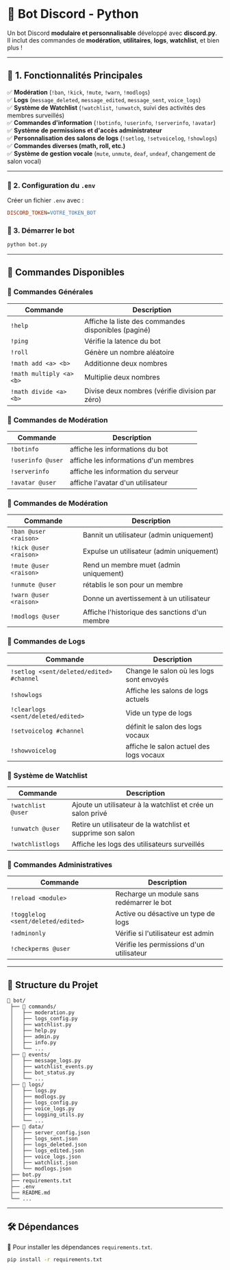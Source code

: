 # 🚀 Bot Discord - Python

Un bot Discord **modulaire et personnalisable** développé avec **discord.py**.  
Il inclut des commandes de **modération**, **utilitaires**, **logs**, **watchlist**, et bien plus !

---

## 📌 1. Fonctionnalités Principales  

✅ **Modération** (`!ban`, `!kick`, `!mute`, `!warn`, `!modlogs`)  
✅ **Logs** (`message_deleted`, `message_edited`, `message_sent`, `voice_logs`)  
✅ **Système de Watchlist** (`!watchlist`, `!unwatch`, suivi des activités des membres surveillés)  
✅ **Commandes d'information** (`!botinfo`, `!userinfo`, `!serverinfo`, `!avatar`)  
✅ **Système de permissions et d'accès administrateur**  
✅ **Personnalisation des salons de logs** (`!setlog`, `!setvoicelog`, `!showlogs`)  
✅ **Commandes diverses (math, roll, etc.)**  
✅ **Système de gestion vocale** (`mute`, `unmute`, `deaf`, `undeaf`, changement de salon vocal)  

---



### 🔑 2. Configuration du `.env`
Créer un fichier `.env` avec :
```ini
DISCORD_TOKEN=VOTRE_TOKEN_BOT
```

### 🚀 3. Démarrer le bot
```sh
python bot.py
```

---

## 📜 Commandes Disponibles

### 🔹 **Commandes Générales**
| Commande | Description |
|----------|------------|
| `!help` | Affiche la liste des commandes disponibles (paginé) |
| `!ping` | Vérifie la latence du bot |
| `!roll` | Génère un nombre aléatoire |
| `!math add <a> <b>` | Additionne deux nombres |
| `!math multiply <a> <b>` | Multiplie deux nombres |
| `!math divide <a> <b>` | Divise deux nombres (vérifie division par zéro) |

### 🔹 **Commandes de Modération**
| Commande | Description |
|----------|------------|
| `!botinfo` | affiche les informations du bot |
| `!userinfo @user` | affiche les informations d'un membres|
| `!serverinfo` | affiche les information du serveur |
| `!avatar @user` | affiche l'avatar d'un utilisateur |

### 🔹 **Commandes de Modération**
| Commande | Description |
|----------|------------|
| `!ban @user <raison>` | Bannit un utilisateur (admin uniquement) |
| `!kick @user <raison>` | Expulse un utilisateur (admin uniquement) |
| `!mute @user <raison>` | Rend un membre muet (admin uniquement) |
| `!unmute @user` | rétablis le son pour un membre |
| `!warn @user <raison>` | Donne un avertissement à un utilisateur |
| `!modlogs @user` | Affiche l'historique des sanctions d'un membre |

### 🔹 **Commandes de Logs**
| Commande | Description |
|----------|------------|
| `!setlog <sent/deleted/edited> #channel` | Change le salon où les logs sont envoyés |
| `!showlogs` | Affiche les salons de logs actuels |
| `!clearlogs <sent/deleted/edited>` | Vide un type de logs |
| `!setvoicelog #channel` | définit le salon des logs vocaux |
| `!showvoicelog` | affiche le salon actuel des logs vocaux |

### 🔹 **Système de Watchlist**
| Commande | Description |
|----------|------------|
| `!watchlist @user` | Ajoute un utilisateur à la watchlist et crée un salon privé |
| `!unwatch @user` | Retire un utilisateur de la watchlist et supprime son salon |
| `!watchlistlogs` | Affiche les logs des utilisateurs surveillés |

### 🔹 **Commandes Administratives**
| Commande | Description |
|----------|------------|
| `!reload <module>` | Recharge un module sans redémarrer le bot |
| `!togglelog <sent/deleted/edited>` | Active ou désactive un type de logs |
| `!adminonly` | Vérifie si l'utilisateur est admin |
| `!checkperms @user` | Vérifie les permissions d'un utilisateur |

---

## 📁 Structure du Projet
```plaintext
📂 bot/
 ├── 📂 commands/         
 │   ├── moderation.py    
 │   ├── logs_config.py   
 │   ├── watchlist.py     
 │   ├── help.py          
 │   ├── admin.py         
 │   ├── info.py          
 │   └── ...
 ├── 📂 events/           
 │   ├── message_logs.py  
 │   ├── watchlist_events.py 
 │   ├── bot_status.py  
 │   └── ...
 ├── 📂 logs/             
 │   ├── logs.py              
 │   ├── modlogs.py           
 │   ├── logs_config.py        
 │   ├── voice_logs.py        
 │   ├── logging_utils.py     
 │   └── ...
 ├── 📂 data/             
 │   ├── server_config.json  
 │   ├── logs_sent.json      
 │   ├── logs_deleted.json   
 │   ├── logs_edited.json    
 │   ├── voice_logs.json  
 │   ├── watchlist.json      
 │   └── modlogs.json      
 ├── bot.py               
 ├── requirements.txt     
 ├── .env                 
 ├── README.md            
 └── ...

```

---

## 🛠️ Dépendances
📌 Pour installer les dépendances `requirements.txt`.
```sh
pip install -r requirements.txt

```


